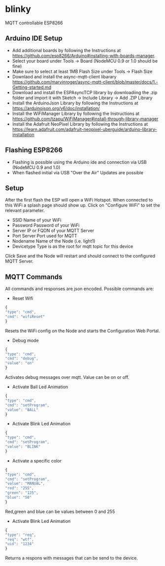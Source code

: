 # blinky

MQTT controllable ESP8266

## Arduino IDE Setup

-   Add additional boards by following the Instructions at https://github.com/esp8266/Arduino#installing-with-boards-manager.
-   Select your board under Tools -> Board (NodeMCU 0.9 or 1.0 should be fine)
-   Make sure to select at least 1MB Flash Size under Tools -> Flash Size
-   Downlaod and install the async-mqtt-client libarary https://github.com/marvinroger/async-mqtt-client/blob/master/docs/1.-Getting-started.md
-   Download and install the ESPAsyncTCP library by downloadiing the .zip folder and import it with Sketch -> Include Library -> Add .ZIP Library
-   Install the ArduinoJson Library by following the Instructions at https://arduinojson.org/v6/doc/installation/
-   Install the WiFiManager Library by following the Instructions at https://github.com/tzapu/WiFiManager#install-through-library-manager
-   Install the Adafruit NeoPixel Library by following the Instructions at https://learn.adafruit.com/adafruit-neopixel-uberguide/arduino-library-installation

## Flashing ESP8266

-   Flashing is possible using the Arduino ide and connection via USB (NodeMCU 0.9 and 1.0)
-   When flashed initial via USB "Over the Air" Updates are possible

## Setup

After the first flash the ESP will open a WiFi Hotspot. When connected to this WiFi a splash page should show up. Click on "Configure WiFi" to set the relevant parameter.

-   SSID Name of your WiFi
-   Password Password of your WiFi
-   Server IP or FQDN of your MQTT Server
-   Port Server Port used for MQTT
-   Nodename Name of the Node (i.e. light1)
-   Devicetype Type is as the root for mqtt topic for this device

Click Save and the Node will restart and should connect to the configured MQTT Server.

## MQTT Commands

All commands and responses are json encoded. Possible commands are:

- Reset Wifi
```javascript
{
"type": "cmd",
"cmd": "wifiReset"
}
```
Resets the WiFi config on the Node and starts the Configuration Web Portal.

- Debug mode
```javascript
{
"type": "cmd",
"cmd": "debug",
"value": "on"
}
```
Activates debug messages over mqtt. Value can be on or off.

- Activate Ball Led Animation
```javascript
{
"type": "cmd",
"cmd": "setProgram",
"value": "BALL"
}
```

- Activate Blink Led Animation
```javascript
{
"type": "cmd",
"cmd": "setProgram",
"value": "BLINK"
}
```

- Activate a specific color
```javascript
{
"type": "cmd",
"cmd": "setProgram",
"value": "MANUAL",
"red": "255",
"green": "125",
"blue": "50"
}
```
Red,green and blue can be values between 0 and 255

- Activate Blink Led Animation
```javascript
{
"type": "req",
"req": "wtf",
"uid": "1234"
}
```
Returns a respons with messages that can be send to the device.

